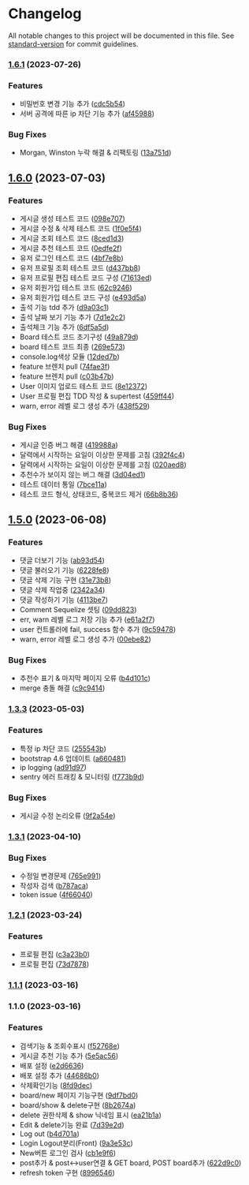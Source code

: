 # Changelog

All notable changes to this project will be documented in this file. See [standard-version](https://github.com/conventional-changelog/standard-version) for commit guidelines.

### [1.6.1](https://github.com/CSW-Study-Group/BOARD/compare/v1.6.0...v1.6.1) (2023-07-26)


### Features

* 비밀번호 변경 기능 추가 ([cdc5b54](https://github.com/CSW-Study-Group/BOARD/commit/cdc5b542dc21a957399a1bad72441f5e7c23298b))
* 서버 공격에 따른 ip 차단 기능 추가 ([af45988](https://github.com/CSW-Study-Group/BOARD/commit/af459883cfb185212d8a0ea240b4b046bd4ef3f5))


### Bug Fixes

* Morgan, Winston 누락 해결 & 리팩토링 ([13a751d](https://github.com/CSW-Study-Group/BOARD/commit/13a751dc8531ede996c595d17173702b0ce51eb4))

## [1.6.0](https://github.com/CSW-Study-Group/BOARD/compare/v1.5.0...v1.6.0) (2023-07-03)


### Features

* 게시글 생성 테스트 코드 ([098e707](https://github.com/CSW-Study-Group/BOARD/commit/098e707d9f97acd24e627d317de541b0f1171bcf))
* 게시글 수정 & 삭제 테스트 코드 ([1f0e5f4](https://github.com/CSW-Study-Group/BOARD/commit/1f0e5f41016990737ccd567ace7cb5b007df4fd0))
* 게시글 조회 테스트 코드 ([8ced1d3](https://github.com/CSW-Study-Group/BOARD/commit/8ced1d3532811031fc42e933fd6cc65de6e17f9f))
* 게시글 추천 테스트 코드 ([0edfe2f](https://github.com/CSW-Study-Group/BOARD/commit/0edfe2f0957ca1a312ca2950bbbcacd48f0b8a00))
* 유저 로그인 테스트 코드 ([4bf7e8b](https://github.com/CSW-Study-Group/BOARD/commit/4bf7e8b634033122292f055dbbc615cbf667f28b))
* 유저 프로필 조회 테스트 코드 ([d437bb8](https://github.com/CSW-Study-Group/BOARD/commit/d437bb8104a7a8ad2df1c45f1c836c2a039a3a2d))
* 유저 프로필 편집 테스트 코드 구성 ([71613ed](https://github.com/CSW-Study-Group/BOARD/commit/71613ed337c965dbb39589487118a0a0567df077))
* 유저 회원가입 테스트 코드 ([62c9246](https://github.com/CSW-Study-Group/BOARD/commit/62c924639a22c451e3e685b678a169092ccf8c76))
* 유저 회원가입 테스트 코드 구성 ([e493d5a](https://github.com/CSW-Study-Group/BOARD/commit/e493d5a9872bc4bd1a04e5456751638ccef51e4e))
* 출석 기능 tdd 추가 ([d9a03c1](https://github.com/CSW-Study-Group/BOARD/commit/d9a03c1438662caa6a518762e2c19e5d99685ee6))
* 출석 날짜 보기 기능 추가 ([7d1e2c2](https://github.com/CSW-Study-Group/BOARD/commit/7d1e2c2c3eaed41c6ed7f891ec5152c983e41a65))
* 출석체크 기능 추가 ([6df5a5d](https://github.com/CSW-Study-Group/BOARD/commit/6df5a5d02ededa5f1891c68a982652de36a9ef72))
* Board 테스트 코드 초기구성 ([49a879d](https://github.com/CSW-Study-Group/BOARD/commit/49a879d027b598b9a72380f6ee720f1af1378b60))
* board 테스트 코드 최종 ([269e573](https://github.com/CSW-Study-Group/BOARD/commit/269e573be51267f0723cfe9c6b78eeb3e5cd3eda))
* console.log색상 모듈 ([12ded7b](https://github.com/CSW-Study-Group/BOARD/commit/12ded7b91e1f8961e28e290d8ccb76a98ef826b5))
* feature 브렌치 pull ([74fae3f](https://github.com/CSW-Study-Group/BOARD/commit/74fae3f301211e4aaec6749cc94b53b0b7887803))
* feature 브렌치 pull ([c03b47b](https://github.com/CSW-Study-Group/BOARD/commit/c03b47bebb575b6598311b16c92698715694ffa1))
* User 이미지 업로드 테스트 코드 ([8e12372](https://github.com/CSW-Study-Group/BOARD/commit/8e12372dac71639c2eedc4c5369af1257153045b))
* User 프로필 편집 TDD 작성 & supertest ([459ff44](https://github.com/CSW-Study-Group/BOARD/commit/459ff441efce5951c8685d1c6c24549204f936f5))
* warn, error 레벨 로그 생성 추가 ([438f529](https://github.com/CSW-Study-Group/BOARD/commit/438f52920a33d4c335c075790bf6c325425326b2))


### Bug Fixes

* 게시글 인증 버그 해결 ([419988a](https://github.com/CSW-Study-Group/BOARD/commit/419988a0a71d4b5c319dc7ca60e4ebf1d1be4171))
* 달력에서 시작하는 요일이 이상한 문제를 고침 ([392f4c4](https://github.com/CSW-Study-Group/BOARD/commit/392f4c46660fdc1d59fd88fab27018a705b8b7f0))
* 달력에서 시작하는 요일이 이상한 문제를 고침 ([020aed8](https://github.com/CSW-Study-Group/BOARD/commit/020aed829ce749a6b0e17bc9cb62cb07750bb06f))
* 추천수가 보이지 않는 버그 해결 ([3d04ed1](https://github.com/CSW-Study-Group/BOARD/commit/3d04ed1b58a62c5e6e1b7482ccc5a1a362004655))
* 테스트 데이터 통일 ([7bce11a](https://github.com/CSW-Study-Group/BOARD/commit/7bce11a78ff3d089004c86c2ebe2999c36625f3d))
* 테스트 코드 형식, 상태코드, 중복코드 제거 ([66b8b36](https://github.com/CSW-Study-Group/BOARD/commit/66b8b36000cc9e501fefac920f6c68876c158cf3))

## [1.5.0](https://github.com/CSW-Study-Group/BOARD/compare/v1.3.2...v1.5.0) (2023-06-08)


### Features

* 댓글 더보기 기능 ([ab93d54](https://github.com/CSW-Study-Group/BOARD/commit/ab93d546ed82fcd6d38e2a3b200dee84ef3ee8ae))
* 댓글 불러오기 기능 ([6228fe8](https://github.com/CSW-Study-Group/BOARD/commit/6228fe87a4d16c1e3af20886e8e94d93e829438e))
* 댓글 삭제 기능 구현 ([31e73b8](https://github.com/CSW-Study-Group/BOARD/commit/31e73b83d20092847b43cdc0b4fc279a3f5ca48b))
* 댓글 삭제 작업중 ([2342a34](https://github.com/CSW-Study-Group/BOARD/commit/2342a347ac6e646ea7ce5764025cdf4109215cc1))
* 댓글 작성하기 기능 ([4113be7](https://github.com/CSW-Study-Group/BOARD/commit/4113be77d4f896e7debce39971f811e2bb58a7ca))
* Comment Sequelize 셋팅 ([09dd823](https://github.com/CSW-Study-Group/BOARD/commit/09dd823be6e26149c84e132a7df816c35d802497))
* err, warn 레벨 로그 저장 기능 추가 ([e61a2f7](https://github.com/CSW-Study-Group/BOARD/commit/e61a2f768146e3409bebf8cb8c208667ee66d94f))
* user 컨트롤러에 fail, success 함수 추가 ([9c59478](https://github.com/CSW-Study-Group/BOARD/commit/9c5947895005ce1cc8184853570319370e2966af))
* warn, error 레벨 로그 생성 추가 ([00ebe82](https://github.com/CSW-Study-Group/BOARD/commit/00ebe82c58d6194b34147c95b0259e680ee78dec))


### Bug Fixes

* 추천수 표기 & 마지막 페이지 오류 ([b4d101c](https://github.com/CSW-Study-Group/BOARD/commit/b4d101c5cf547c9ced2c228d8a2cbf4572f395c0))
* merge 충돌 해결 ([c9c9414](https://github.com/CSW-Study-Group/BOARD/commit/c9c9414271e386fb0139fc89d73687fd074fee0d))

### [1.3.3](https://github.com/CSW-Study-Group/BOARD/compare/v1.3.1...v1.3.3) (2023-05-03)


### Features

* 특정 ip 차단 코드 ([255543b](https://github.com/CSW-Study-Group/BOARD/commit/255543b3621471105aaadaf0a46033fe2c5df91e))
* bootstrap 4.6 업데이트 ([a660481](https://github.com/CSW-Study-Group/BOARD/commit/a660481904d220bc654a32c9268895a14d0346fd))
* ip logging ([ad91d97](https://github.com/CSW-Study-Group/BOARD/commit/ad91d97859c437a17a40d6a3c8ab6c3d6535e6b1))
* sentry 에러 트래킹 & 모니터링 ([f773b9d](https://github.com/CSW-Study-Group/BOARD/commit/f773b9d36061ce8c8752d12bf63399e5da1fdae2))


### Bug Fixes

* 게시글 수정 논리오류 ([9f2a54e](https://github.com/CSW-Study-Group/BOARD/commit/9f2a54e1b7ff80b4e6d2809c842c603c01cb2846))

### [1.3.1](https://github.com/SoN-B/Node.JS-Practice/compare/v1.2.1...v1.3.1) (2023-04-10)


### Bug Fixes

* 수정일 변경문제 ([765e991](https://github.com/SoN-B/Node.JS-Practice/commit/765e991796ce7875ecbb59156708e0c008786ba9))
* 작성자 검색 ([b787aca](https://github.com/SoN-B/Node.JS-Practice/commit/b787aca7336f3e09d23ee0dfeb5c729fab3231d6))
* token issue ([4f66040](https://github.com/SoN-B/Node.JS-Practice/commit/4f66040024bb98878178c48184ae234bad6e7851))

### [1.2.1](https://github.com/SoN-B/Node.JS-Practice/compare/v1.1.1...v1.2.1) (2023-03-24)


### Features

* 프로필 편집 ([c3a23b0](https://github.com/SoN-B/Node.JS-Practice/commit/c3a23b082a0d548f232af77c9d408e78b86fa43f))
* 프로필 편집 ([73d7878](https://github.com/SoN-B/Node.JS-Practice/commit/73d7878d1eddd82c1d9f8c2ba2f0b2d21e883df5))

### [1.1.1](https://github.com/SoN-B/Node.JS-Practice/compare/v1.0.1...v1.1.1) (2023-03-16)

### 1.1.0 (2023-03-16)


### Features

* 검색기능 & 조회수표시 ([f52768e](https://github.com/SoN-B/Node.JS-Practice/commit/f52768eb916c5b2fa8f2e957d16e986d50a528b1))
* 게시글 추천 기능 추가 ([5e5ac56](https://github.com/SoN-B/Node.JS-Practice/commit/5e5ac56f852a4da1fb61d1168a3181785d974989))
* 배포 설정 ([e2d6636](https://github.com/SoN-B/Node.JS-Practice/commit/e2d6636607e4ff01b0cdea19b55207eaff11672e))
* 배포 설정 추가 ([44686b0](https://github.com/SoN-B/Node.JS-Practice/commit/44686b0d7f5d5cc84c0387302560a5a72bdf05fe))
* 삭제확인기능 ([8fd9dec](https://github.com/SoN-B/Node.JS-Practice/commit/8fd9dec0e862858a127e5133226be8c62657bd6f))
* board/new 페이지 기능구현 ([9df7bd0](https://github.com/SoN-B/Node.JS-Practice/commit/9df7bd0094222952cc665503ed0e7be2f272ceaa))
* board/show & delete구현 ([8b2674a](https://github.com/SoN-B/Node.JS-Practice/commit/8b2674ab8b2e37e22c6660288b5130621e86fc69))
* delete 권한삭제 & show 닉네임 표시 ([ea21b1a](https://github.com/SoN-B/Node.JS-Practice/commit/ea21b1a8c7c04620a204bcbfd9ebba9232ac8113))
* Edit & delete기능 완료 ([7d39e2d](https://github.com/SoN-B/Node.JS-Practice/commit/7d39e2d642c64d30257bf7ee95363aef8d12fae2))
* Log out ([b4d701a](https://github.com/SoN-B/Node.JS-Practice/commit/b4d701a2487a4fd3e03e8cd3248a2c57f3f76d3b))
* Login Logout분리(Front) ([9a3e53c](https://github.com/SoN-B/Node.JS-Practice/commit/9a3e53caf763422ce1df17bbefe04521380a9c89))
* New버튼 로그인 검사 ([cb1e9f6](https://github.com/SoN-B/Node.JS-Practice/commit/cb1e9f6c37a0f23c449a841165abfb3e5b5ab308))
* post추가 & post<->user연결 & GET board, POST board추가 ([622d9c0](https://github.com/SoN-B/Node.JS-Practice/commit/622d9c01302b2a3001a5e87d768de5dd1b251e7f))
* refresh token 구현 ([8996546](https://github.com/SoN-B/Node.JS-Practice/commit/8996546b52f6e7eb1385556d7f7f5cf4e58b5be1))
